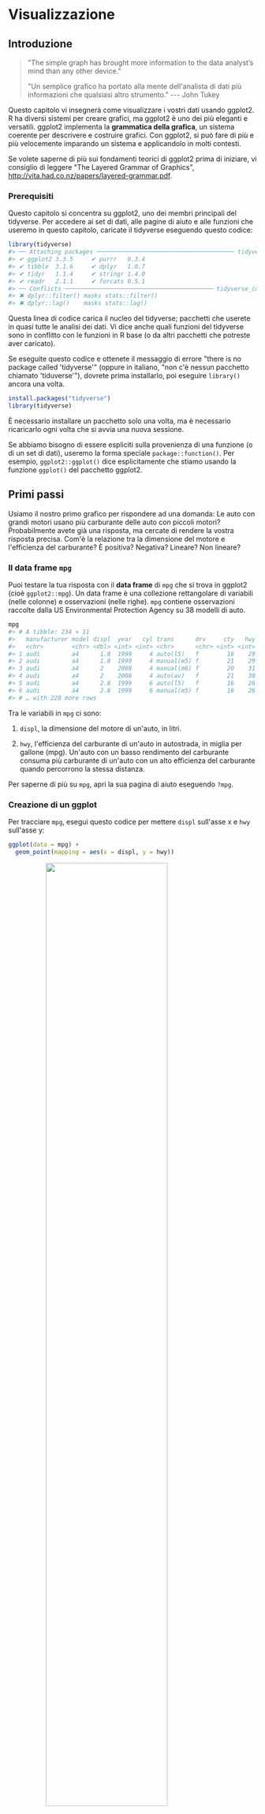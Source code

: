 # Visualizzazione

## Introduzione

> "The simple graph has brought more information to the data analyst’s mind 
> than any other device."
> 
> "Un semplice grafico ha portato alla mente dell'analista di dati più informazioni
> che qualsiasi altro strumento." --- John Tukey

Questo capitolo vi insegnerà come visualizzare i vostri dati usando ggplot2. R ha diversi sistemi per creare grafici, ma ggplot2 è uno dei più eleganti e versatili. ggplot2 implementa la __grammatica della grafica__, un sistema coerente per descrivere e costruire grafici. Con ggplot2, si può fare di più e più velocemente imparando un sistema e applicandolo in molti contesti.

Se volete saperne di più sui fondamenti teorici di ggplot2 prima di iniziare, vi consiglio di leggere "The Layered Grammar of Graphics", <http://vita.had.co.nz/papers/layered-grammar.pdf>.

### Prerequisiti

Questo capitolo si concentra su ggplot2, uno dei membri principali del tidyverse. Per accedere ai set di dati, alle pagine di aiuto e alle funzioni che useremo in questo capitolo, caricate il tidyverse eseguendo questo codice:


```r
library(tidyverse)
#> ── Attaching packages ─────────────────────────────────────── tidyverse 1.3.1 ──
#> ✔ ggplot2 3.3.5     ✔ purrr   0.3.4
#> ✔ tibble  3.1.6     ✔ dplyr   1.0.7
#> ✔ tidyr   1.1.4     ✔ stringr 1.4.0
#> ✔ readr   2.1.1     ✔ forcats 0.5.1
#> ── Conflicts ────────────────────────────────────────── tidyverse_conflicts() ──
#> ✖ dplyr::filter() masks stats::filter()
#> ✖ dplyr::lag()    masks stats::lag()
```

Questa linea di codice carica il nucleo del tidyverse; pacchetti che userete in quasi tutte le analisi dei dati. Vi dice anche quali funzioni del tidyverse sono in conflitto con le funzioni in R base (o da altri pacchetti che potreste aver caricato). 

Se eseguite questo codice e ottenete il messaggio di errore "there is no package called 'tidyverse'" (oppure in italiano, "non c'è nessun pacchetto chiamato 'tiduverse'"), dovrete prima installarlo, poi eseguire `library()` ancora una volta.


```r
install.packages("tidyverse")
library(tidyverse)
```

È necessario installare un pacchetto solo una volta, ma è necessario ricaricarlo ogni volta che si avvia una nuova sessione.

Se abbiamo bisogno di essere espliciti sulla provenienza di una funzione (o di un set di dati), useremo la forma speciale `package::function()`. Per esempio, `ggplot2::ggplot()` dice esplicitamente che stiamo usando la funzione `ggplot()` del pacchetto ggplot2.

## Primi passi

Usiamo il nostro primo grafico per rispondere ad una domanda: Le auto con grandi motori usano più carburante delle auto con piccoli motori? Probabilmente avete già una risposta, ma cercate di rendere la vostra risposta precisa. Com'è la relazione tra la dimensione del motore e l'efficienza del carburante? È positiva? Negativa? Lineare? Non lineare?

### Il data frame `mpg`

Puoi testare la tua risposta con il __data frame__ di `mpg` che si trova in ggplot2 (cioè `ggplot2::mpg`). Un data frame è una collezione rettangolare di variabili (nelle colonne) e osservazioni (nelle righe). `mpg` contiene osservazioni raccolte dalla US Environmental Protection Agency su 38 modelli di auto. 


```r
mpg
#> # A tibble: 234 × 11
#>   manufacturer model displ  year   cyl trans      drv     cty   hwy fl    class 
#>   <chr>        <chr> <dbl> <int> <int> <chr>      <chr> <int> <int> <chr> <chr> 
#> 1 audi         a4      1.8  1999     4 auto(l5)   f        18    29 p     compa…
#> 2 audi         a4      1.8  1999     4 manual(m5) f        21    29 p     compa…
#> 3 audi         a4      2    2008     4 manual(m6) f        20    31 p     compa…
#> 4 audi         a4      2    2008     4 auto(av)   f        21    30 p     compa…
#> 5 audi         a4      2.8  1999     6 auto(l5)   f        16    26 p     compa…
#> 6 audi         a4      2.8  1999     6 manual(m5) f        18    26 p     compa…
#> # … with 228 more rows
```

Tra le variabili in `mpg` ci sono:

1. `displ`, la dimensione del motore di un'auto, in litri.

1. `hwy`, l'efficienza del carburante di un'auto in autostrada, in miglia per gallone (mpg). 
  Un'auto con un basso rendimento del carburante consuma più carburante di un'auto con un alto 
  efficienza del carburante quando percorrono la stessa distanza. 

Per saperne di più su `mpg`, apri la sua pagina di aiuto eseguendo `?mpg`.

### Creazione di un ggplot

Per tracciare `mpg`, esegui questo codice per mettere `displ` sull'asse x e `hwy` sull'asse y:


```r
ggplot(data = mpg) + 
  geom_point(mapping = aes(x = displ, y = hwy))
```

<img src="visualize_files/figure-html/unnamed-chunk-3-1.png" width="70%" style="display: block; margin: auto;" />


Il grafico mostra una associazione negativa tra la dimensione del motore (`displ`) e l'efficienza del carburante (`hwy`). In altre parole, le auto con grandi motori usano più carburante. Questo conferma o confuta la tua ipotesi sull'efficienza del carburante e la dimensione del motore?

Con ggplot2, si inizia un grafico con la funzione `ggplot()`. La funzione `ggplot()` crea un sistema di coordinate a cui è possibile aggiungere dei livelli. Il primo argomento di `ggplot()` è il set di dati da usare nel grafico. Quindi `ggplot(data = mpg)` crea un grafico vuoto, ma non è molto interessante quindi non lo mostrerò qui.

Completate il vostro grafico aggiungendo uno o più livelli a `ggplot()`. La funzione `geom_point()` aggiunge un livello di punti al vostro grafico, che crea uno scatterplot. ggplot2 è dotato di molte funzioni geom che aggiungono ciascuna un diverso tipo di livello ad un grafico. Ne impareremo un bel po' in questo capitolo.

Ogni funzione `geom` in ggplot2 prende un argomento `mapping`. Questo definisce come le variabili del tuo set di dati sono mappate alle proprietà visive. L'argomento `mapping` è sempre abbinato a `aes()`, e gli argomenti `x` e `y` di `aes()` specificano quali variabili mappare sugli assi x e y. ggplot2 cerca le variabili mappate nell'argomento `data`, in questo caso, `mpg`.

### Un modello di grafico

Trasformiamo questo codice in un template riutilizzabile per fare grafici con ggplot2. Per fare un grafico, sostituire le sezioni tra parentesi nel codice qui sotto con un set di dati, una funzione `geom`, o un insieme di mappature.


```r
ggplot(data = <DATA>) + 
  <GEOM_FUNCTION>(mapping = aes(<MAPPINGS>))
```

Il resto di questo capitolo vi mostrerà come completare ed estendere questo modello per fare diversi tipi di grafici. Inizieremo con il componente `<MAPPINGS>`.

### Esercizi

1.  Esegui `ggplot(data = mpg)`. Cosa vedi?

1.  Quante righe ci sono in `mpg`? Quante colonne?

1.  Cosa descrive la variabile `drv`?  Leggete l'aiuto per `?mpg` per scoprirlo
    scoprire.
     
1.  Fai un grafico di dispersione di `hwy` rispetto a `cyl`.

1.  Cosa succede se fai un grafico di dispersione di `class` vs `drv`? Perché è
    il grafico non è utile?

## Mappature estetiche

> "The greatest value of a picture is when it forces us to notice what we
> never expected to see." --- John Tukey
>
> "Il più grande valore di un'immagine è che ci forza a notare quello che non
> ci aspettavamo di vedere." --- John Tukey


Nel grafico qui sotto, un gruppo di punti (evidenziato in rosso) sembra cadere al di fuori della tendenza lineare. Queste auto hanno un chilometraggio superiore a quello che ci si potrebbe aspettare. Come puoi spiegare queste auto? 

<img src="visualize_files/figure-html/unnamed-chunk-5-1.png" width="70%" style="display: block; margin: auto;" />

Ipotizziamo che le auto siano ibride. Un modo per verificare questa ipotesi è guardare il valore di "classe" per ogni auto. La variabile `class` del dataset `mpg` classifica le auto in gruppi come compatte, medie e SUV. Se i punti in eccesso sono auto ibride, dovrebbero essere classificati come auto compatte o, forse, auto subcompatte (tieni presente che questi dati sono stati raccolti prima che i camion e i SUV ibridi diventassero popolari).

Si può aggiungere una terza variabile, come "classe", ad uno scatterplot bidimensionale mappandola ad una __estetica__ ('aestetics', come in `aes`, NdT). Un'estetica è una proprietà visiva degli oggetti nel vostro grafico. Le estetiche includono cose come la dimensione, la forma o il colore dei tuoi punti. Puoi visualizzare un punto (come quello sotto) in modi diversi cambiando i valori delle sue proprietà estetiche. Dato che abbiamo già usato la parola "valore" per descrivere i dati, usiamo la parola "livello" per descrivere le proprietà estetiche. Qui cambiamo i livelli di dimensione, forma e colore di un punto per renderlo piccolo, triangolare o blu:

<img src="visualize_files/figure-html/unnamed-chunk-6-1.png" width="70%" style="display: block; margin: auto;" />

Puoi trasmettere informazioni sui tuoi dati mappando l'estetica del tuo grafico alle variabili del tuo set di dati. Per esempio, puoi mappare i colori dei tuoi punti sulla variabile `class` per rivelare la classe di ogni auto.


```r
ggplot(data = mpg) + 
  geom_point(mapping = aes(x = displ, y = hwy, color = class))
```

<img src="visualize_files/figure-html/unnamed-chunk-7-1.png" width="70%" style="display: block; margin: auto;" />

(Se preferite l'inglese britannico, come Hadley, potete usare `colour` invece di `color`).

Per mappare un'estetica ad una variabile, bisogna associare il nome dell'estetica al nome della variabile all'interno di `aes()`. ggplot2 assegnerà automaticamente un livello unico dell'estetica (qui un colore unico) ad ogni valore unico della variabile, un processo noto come __scaling__. ggplot2 aggiungerà anche una legenda che spiega quali livelli corrispondono a quali valori.

I colori rivelano che molti dei punti insoliti sono auto a due posti. Queste auto non sembrano ibride, e sono, infatti, auto sportive! Le auto sportive hanno grandi motori come i SUV e i pick-up, ma corpi piccoli come le auto medie e compatte, il che migliora il loro consumo di carburante. Con il senno di poi, è improbabile che queste auto siano ibride, dato che hanno grandi motori.

Nell'esempio precedente, abbiamo mappato la "classe" all'estetica del colore, ma avremmo potuto mappare la "classe" all'estetica delle dimensioni allo stesso modo. In questo caso, la dimensione esatta di ogni punto rivelerebbe la sua appartenenza di classe. Abbiamo un _warning_ ('avviso') qui, perché mappare una variabile non ordinata (`class`) ad un'estetica ordinata (`size`) non è una buona idea.


```r
ggplot(data = mpg) + 
  geom_point(mapping = aes(x = displ, y = hwy, size = class))
#> Warning: Using size for a discrete variable is not advised.
```

<img src="visualize_files/figure-html/unnamed-chunk-8-1.png" width="70%" style="display: block; margin: auto;" />

Oppure avremmo potuto mappare `class` all'estetica _alpha_, che controlla la trasparenza dei punti, o all'estetica shape, che controlla la forma dei punti.


```r
# Sinistra
ggplot(data = mpg) + 
  geom_point(mapping = aes(x = displ, y = hwy, alpha = class))

# Destra
ggplot(data = mpg) + 
  geom_point(mapping = aes(x = displ, y = hwy, shape = class))
```

<img src="visualize_files/figure-html/unnamed-chunk-9-1.png" width="50%" /><img src="visualize_files/figure-html/unnamed-chunk-9-2.png" width="50%" />

Cosa è successo ai SUV? ggplot2 userà solo sei forme alla volta. Per impostazione predefinita, i gruppi aggiuntivi non saranno tracciati quando si usa l'estetica delle forme.

Per ogni estetica, si usa `aes()` per associare il nome dell'estetica ad una variabile da visualizzare. La funzione `aes()` raccoglie tutte le mappature estetiche utilizzate da un livello e le passa all'argomento di mappatura del livello. La sintassi evidenzia un'utile intuizione su `x` e `y`: le posizioni x e y di un punto sono esse stesse estetiche, proprietà visive che si possono mappare su variabili per visualizzare informazioni sui dati. 

Una volta mappata un'estetica, ggplot2 si occupa del resto. Seleziona una scala ragionevole da usare con l'estetica, e costruisce una legenda che spiega la mappatura tra livelli e valori. Per le estetiche x e y, ggplot2 non crea una legenda, ma crea una linea d'asse con segni di spunta e un'etichetta. La linea dell'asse funge da legenda; spiega la mappatura tra livelli e valori.

Potete anche _impostare_ manualmente le proprietà estetiche del vostro geom. Per esempio, possiamo rendere blu tutti i punti del nostro grafico:


```r
ggplot(data = mpg) + 
  geom_point(mapping = aes(x = displ, y = hwy), color = "blue")
```

<img src="visualize_files/figure-html/unnamed-chunk-10-1.png" width="70%" style="display: block; margin: auto;" />

Qui, il colore non trasmette informazioni su una variabile, ma cambia solo l'aspetto del grafico. Per impostare un'estetica manualmente, impostate l'estetica per nome come argomento della vostra funzione geom; cioè va _fuori_ da `aes()`. Dovrete scegliere un livello che abbia senso per quell'estetica:

* Il nome di un colore come stringa di caratteri.

* La dimensione di un punto in mm.

* La forma di un punto come numero, come mostrato nella figura \@ref(fig:shapes).

<div class="figure" style="text-align: center">
<img src="visualize_files/figure-html/shapes-1.png" alt="R ha 25 forme costruite che sono identificate da numeri. Ci sono alcuni apparentemente duplicati: per esempio, 0, 15 e 22 sono tutti quadrati. La differenza deriva dall'interazione dell'estetica del `colore` e del `riempimento`. Le forme vuote (0--14) hanno un bordo determinato dal `colore`; le forme piene (15--20) sono riempite di `colore`; le forme piene (21--24) hanno un bordo di `colore` e sono riempite di `fill`." width="75%" />
<p class="caption">(\#fig:shapes)R ha 25 forme costruite che sono identificate da numeri. Ci sono alcuni apparentemente duplicati: per esempio, 0, 15 e 22 sono tutti quadrati. La differenza deriva dall'interazione dell'estetica del `colore` e del `riempimento`. Le forme vuote (0--14) hanno un bordo determinato dal `colore`; le forme piene (15--20) sono riempite di `colore`; le forme piene (21--24) hanno un bordo di `colore` e sono riempite di `fill`.</p>
</div>

### Esercizi

1.  Cosa è andato storto in questo codice? Perché i punti non sono blu?

    
    ```r
    ggplot(data = mpg) + 
      geom_point(mapping = aes(x = displ, y = hwy, color = "blue"))
    ```
    
    <img src="visualize_files/figure-html/unnamed-chunk-11-1.png" width="70%" style="display: block; margin: auto;" />
    
1.  Quali variabili in `mpg` sono categoriche? Quali variabili sono continue? 
    (Suggerimento: digita `?mpg` per leggere la documentazione del dataset). Come
    puoi vedere queste informazioni quando esegui `mpg`?

1.  Mappate una variabile continua a `color`, `size` e `shape`. Come si comportano
    queste estetiche si comportano diversamente per le variabili categoriche rispetto a quelle continue?
    continue? 
    
1.  Cosa succede se si mappa la stessa variabile a più estetiche? 

1.  Cosa fa l'estetica `stroke`? Con quali forme funziona?
    (Suggerimento: usa `?geom_point`)
    
1.  Cosa succede se si mappa un'estetica a qualcosa di diverso da un 
    variabile, come `aes(colour = displ < 5)`?  Nota, dovrai anche specificare x e y.

## Problemi comuni

Man mano che iniziate ad eseguire il codice R, è probabile che vi imbattiate in problemi. Non preoccupatevi, succede a tutti. Ho scritto codice R per anni, e ogni giorno scrivo ancora codice che non funziona! 

Inizia confrontando attentamente il codice che stai eseguendo con quello del libro. R è estremamente esigente, e un carattere fuori posto può fare la differenza. Assicuratevi che ogni `(` è abbinato ad un `)` e ogni `"` è abbinato ad un altro `"`. A volte eseguirai il codice e non succede nulla. Controllate la parte sinistra della vostra console: se è un `+`, significa che R non pensa che abbiate digitato un'espressione completa e sta aspettando che la finiate. In questo caso, di solito è facile ricominciare da zero premendo ESCAPE per interrompere l'elaborazione del comando corrente.

Un problema comune quando si creano i grafici di ggplot2 è quello di mettere il `+` nel posto sbagliato: deve arrivare alla fine della linea, non all'inizio. In altre parole, assicuratevi di non aver accidentalmente scritto codice come questo:

```R
ggplot(data = mpg) 
+ geom_point(mapping = aes(x = displ, y = hwy))
```

Se sei ancora bloccato, prova l'aiuto. Puoi ottenere aiuto su qualsiasi funzione di R eseguendo `?function_name` nella console, o selezionando il nome della funzione e premendo F1 in RStudio. Non preoccupatevi se l'aiuto non sembra molto utile - invece saltate giù agli esempi e cercate il codice che corrisponde a quello che state cercando di fare.

Se questo non aiuta, leggete attentamente il messaggio di errore. A volte la risposta sarà sepolta lì! Ma quando si è nuovi di R, la risposta potrebbe essere nel messaggio di errore ma non si sa ancora come capirlo. Un altro ottimo strumento è Google: provate a cercare su Google il messaggio di errore, perché è probabile che qualcun altro abbia avuto lo stesso problema e abbia trovato aiuto online.

## Sfaccettature ('facet')

Un modo per aggiungere variabili aggiuntive è l'estetica. Un altro modo, particolarmente utile per le variabili categoriche, è quello di dividere il vostro grafico in __facet__, sotto-grafici che mostrano ciascuna un sottoinsieme dei dati. 

Per sfaccettare il vostro grafico in base a una singola variabile, usate `facet_wrap()`. Il primo argomento di `facet_wrap()` dovrebbe essere una formula, creata con `~` seguita da un nome di variabile (qui "formula" è il nome di una struttura dati in R, non un sinonimo di "equazione"). La variabile che passate a `facet_wrap()` dovrebbe essere discreta. 


```r
ggplot(data = mpg) + 
  geom_point(mapping = aes(x = displ, y = hwy)) + 
  facet_wrap(~ class, nrow = 2)
```

<img src="visualize_files/figure-html/unnamed-chunk-12-1.png" width="70%" style="display: block; margin: auto;" />

Per sfaccettare il tuo grafico sulla combinazione di due variabili, aggiungi `facet_grid()` alla tua chiamata plot. Il primo argomento di `facet_grid()` è anch'esso una formula. Questa volta la formula dovrebbe contenere due nomi di variabili separati da una `~`. 


```r
ggplot(data = mpg) + 
  geom_point(mapping = aes(x = displ, y = hwy)) + 
  facet_grid(drv ~ cyl)
```

<img src="visualize_files/figure-html/unnamed-chunk-13-1.png" width="70%" style="display: block; margin: auto;" />

Se preferite non fare la sfaccettatura nella dimensione delle righe o delle colonne, usate un `.` al posto del nome della variabile, per esempio `+ facet_grid(. ~ cyl)`.

### Esercizi

1.  Cosa succede se si effettua la sfaccettatura su una variabile continua?

1.  Cosa significano le celle vuote nel grafico con `facet_grid(drv ~ cyl)`?
    Come si riferiscono a questo grafico?
    
    
    ```r
    ggplot(data = mpg) + 
      geom_point(mapping = aes(x = drv, y = cyl))
    ```

1.  Che grafici produce il seguente codice? Cosa fa `.`?

    
    ```r
    ggplot(data = mpg) + 
      geom_point(mapping = aes(x = displ, y = hwy)) +
      facet_grid(drv ~ .)
    
    ggplot(data = mpg) + 
      geom_point(mapping = aes(x = displ, y = hwy)) +
      facet_grid(. ~ cyl)
    ```

1.  Prendiamo il primo grafico sfaccettato di questa sezione:

    
    ```r
    ggplot(data = mpg) + 
      geom_point(mapping = aes(x = displ, y = hwy)) + 
      facet_wrap(~ class, nrow = 2)
    ```
    
    Quali sono i vantaggi di usare la sfaccettatura invece dell'estetica del colore?
    Quali sono gli svantaggi? Come potrebbe cambiare l'equilibrio se aveste un 
    set di dati più grande?
    
1.  Leggi `?facet_wrap`. Cosa fa `nrow`? Cosa fa `ncol`? Quali altre opzioni
    opzioni controllano la disposizione dei singoli pannelli? Perché non
    `facet_grid()`ha argomenti `nrow` e `ncol`?

1.  Quando si usa `facet_grid()` di solito si dovrebbe mettere la variabile con più
    livelli unici nelle colonne. Perché?

## Oggetti geometrici

In che modo sono simili questi due grafici? 

<img src="visualize_files/figure-html/unnamed-chunk-17-1.png" width="50%" /><img src="visualize_files/figure-html/unnamed-chunk-17-2.png" width="50%" />

Entrambi i grafici contengono la stessa variabile x, la stessa variabile y, ed entrambi descrivono gli stessi dati. Ma i grafici non sono identici. Ogni grafico usa un oggetto visivo diverso per rappresentare i dati. Nella sintassi di ggplot2, diciamo che usano diversi __geom__.

Un __geom__ è l'oggetto geometrico che un grafico usa per rappresentare i dati. Le persone spesso descrivono i grafici in base al tipo di geom che il grafico usa. Per esempio, i grafici a barre usano geometrie a barre, i grafici a linee usano geometrie a linee, i boxplot usano geometrie boxplot, e così via. Gli scatterplot rompono la tendenza; usano la geometria a punti. Come si vede sopra, si possono usare diverse geometrie per tracciare gli stessi dati. Il grafico a sinistra usa la geometria a punti, mentre il grafico a destra usa la geometria 'smooth', una linea continua adattata ai dati. 

Per cambiare la geometria nel vostro grafico, cambiate la funzione `geom_` che aggiungete a `ggplot()`. Per esempio, per fare i grafici di cui sopra, potete usare questo codice:


```r
# left
ggplot(data = mpg) + 
  geom_point(mapping = aes(x = displ, y = hwy))

# right
ggplot(data = mpg) + 
  geom_smooth(mapping = aes(x = displ, y = hwy))
```

Ogni funzione geom in ggplot2 prende un argomento `mapping`. Tuttavia, non ogni estetica funziona con ogni geom. Potresti impostare la forma di un punto, ma non potresti impostare la "forma" di una linea. D'altra parte, si _potrebbe_ impostare il tipo di linea ad una linea. `geom_smooth()` disegnerà una linea diversa, con un diverso tipo di linea, per ogni valore unico della variabile che mappate a 'linetype'.


```r
ggplot(data = mpg) + 
  geom_smooth(mapping = aes(x = displ, y = hwy, linetype = drv))
```

<img src="visualize_files/figure-html/unnamed-chunk-19-1.png" width="70%" style="display: block; margin: auto;" />

Qui `geom_smooth()` separa le auto in tre linee basate sul loro valore `drv`, che descrive la trasmissione dell'auto. Una linea descrive tutti i punti con un valore `4`, una linea descrive tutti i punti con un valore `f` e una linea descrive tutti i punti con un valore `r`. Qui, `4` sta per quattro ruote motrici, `f` per la trazione anteriore e `r` per la trazione posteriore.

Se questo sembra strano, possiamo renderlo più chiaro sovrapponendo le linee ai dati grezzi e colorando il tutto secondo il `drv`. 

<img src="visualize_files/figure-html/unnamed-chunk-20-1.png" width="70%" style="display: block; margin: auto;" />

Notate che questo grafico contiene due geometrie nello stesso grafico! Se questo vi fa entusiasmare, allacciate le cinture. Impareremo molto presto come mettere più geom nello stesso grafico.

ggplot2 fornisce oltre 40 geom, e i pacchetti di estensione ne forniscono ancora di più (vedi <https://exts.ggplot2.tidyverse.org/gallery/> per qualche esempio). Il modo migliore per avere una panoramica completa è il cheatsheet di ggplot2, che potete trovare a <http://rstudio.com/resources/cheatsheets>. Per saperne di più su ogni singolo geom, usa lo strumento help: `?geom_smooth`.

Molti geom, come `geom_smooth()`, usano un singolo oggetto geometrico per visualizzare più righe di dati. Per questi geom, si può impostare l'estetica `group` su una variabile categorica per disegnare oggetti multipli. ggplot2 disegnerà un oggetto separato per ogni valore unico della variabile di raggruppamento. In pratica, ggplot2 raggrupperà automaticamente i dati per questi geom ogni volta che si mappa un'estetica ad una variabile discreta (come nell'esempio `linetype`). È conveniente fare affidamento su questa caratteristica perché l'estetica del gruppo da sola non aggiunge una legenda o caratteristiche distintive ai geom.


```r
ggplot(data = mpg) +
  geom_smooth(mapping = aes(x = displ, y = hwy))
              
ggplot(data = mpg) +
  geom_smooth(mapping = aes(x = displ, y = hwy, group = drv))
    
ggplot(data = mpg) +
  geom_smooth(
    mapping = aes(x = displ, y = hwy, color = drv),
    show.legend = FALSE
  )
```

<img src="visualize_files/figure-html/unnamed-chunk-21-1.png" width="33%" /><img src="visualize_files/figure-html/unnamed-chunk-21-2.png" width="33%" /><img src="visualize_files/figure-html/unnamed-chunk-21-3.png" width="33%" />

Per visualizzare più geom in uno stesso grafico, aggiungete più funzioni geom a `ggplot()`:


```r
ggplot(data = mpg) + 
  geom_point(mapping = aes(x = displ, y = hwy)) +
  geom_smooth(mapping = aes(x = displ, y = hwy))
```

<img src="visualize_files/figure-html/unnamed-chunk-22-1.png" width="70%" style="display: block; margin: auto;" />

Questo, tuttavia, introduce qualche duplicazione nel nostro codice. Immaginate di voler cambiare l'asse y per visualizzare `cty` invece di `hwy`. Avreste bisogno di cambiare la variabile in due posti, e potreste dimenticare di aggiornarne uno. Potete evitare questo tipo di ripetizioni passando un insieme di mappature a `ggplot()`. ggplot2 tratterà queste mappature come mappature globali che si applicano ad ogni geom nel grafico.  In altre parole, questo codice produrrà lo stesso grafico del codice precedente:


```r
ggplot(data = mpg, mapping = aes(x = displ, y = hwy)) + 
  geom_point() + 
  geom_smooth()
```

Se si inseriscono mappature in una funzione geom, ggplot2 le tratterà come mappature locali per il livello. Userà queste mappature per estendere o sovrascrivere le mappature globali _per quel solo livello_. Questo rende possibile la visualizzazione di diverse estetiche in diversi livelli.


```r
ggplot(data = mpg, mapping = aes(x = displ, y = hwy)) + 
  geom_point(mapping = aes(color = class)) + 
  geom_smooth()
```

<img src="visualize_files/figure-html/unnamed-chunk-24-1.png" width="70%" style="display: block; margin: auto;" />

Puoi usare la stessa idea per specificare diversi `dati` per ogni livello. Qui, la nostra linea continua mostra solo un sottoinsieme del dataset `mpg`, le auto subcompatte. L'argomento dei dati locali in `geom_smooth()` sovrascrive l'argomento dei dati globali in `ggplot()` solo per quel livello.


```r
ggplot(data = mpg, mapping = aes(x = displ, y = hwy)) + 
  geom_point(mapping = aes(color = class)) + 
  geom_smooth(data = filter(mpg, class == "subcompact"), se = FALSE)
```

<img src="visualize_files/figure-html/unnamed-chunk-25-1.png" width="70%" style="display: block; margin: auto;" />

(Imparerai come funziona il `filter()` nel capitolo sulle trasformazioni dei dati: per ora, sappi che questo comando seleziona solo le auto subcompatte).

### Esercizi

1.  Quale geom. useresti per disegnare un grafico a linee? Un boxplot? 
    Un istogramma? Un grafico ad area?

1.  Eseguite questo codice nella vostra testa e prevedete come sarà l'output.
    Poi, esegui il codice in R e controlla le tue previsioni.
    
    
    ```r
    ggplot(data = mpg, mapping = aes(x = displ, y = hwy, color = drv)) + 
      geom_point() + 
      geom_smooth(se = FALSE)
    ```

1.  Cosa fa `show.legend = FALSE`?  Cosa succede se lo rimuovi?  
    Perché pensate che l'abbia usato all'inizio del capitolo?

1.  Cosa fa l'argomento `se` di `geom_smooth()`?


1.  Questi due grafici avranno un aspetto diverso? Perché/perché no?

    
    ```r
    ggplot(data = mpg, mapping = aes(x = displ, y = hwy)) + 
      geom_point() + 
      geom_smooth()
    
    ggplot() + 
      geom_point(data = mpg, mapping = aes(x = displ, y = hwy)) + 
      geom_smooth(data = mpg, mapping = aes(x = displ, y = hwy))
    ```

1.  Ricrea il codice R necessario per generare i seguenti grafici.
    
    <img src="visualize_files/figure-html/unnamed-chunk-28-1.png" width="50%" /><img src="visualize_files/figure-html/unnamed-chunk-28-2.png" width="50%" /><img src="visualize_files/figure-html/unnamed-chunk-28-3.png" width="50%" /><img src="visualize_files/figure-html/unnamed-chunk-28-4.png" width="50%" /><img src="visualize_files/figure-html/unnamed-chunk-28-5.png" width="50%" /><img src="visualize_files/figure-html/unnamed-chunk-28-6.png" width="50%" />

## Trasformazioni statistiche

Diamo un'occhiata a un grafico a barre. I grafici a barre sembrano semplici, ma sono interessanti perché rivelano qualcosa di sottile sui grafici. Considerate un grafico a barre di base, disegnato con `geom_bar()`. Il seguente grafico mostra il numero totale di diamanti nel dataset `diamonds`, raggruppati per `cut`. Il dataset `diamonds` viene fornito in ggplot2 e contiene informazioni su ~54.000 diamanti, inclusi il `prezzo` ('price'), la `caratura` ('carat'), il `colore` ('color'), la `chiarezza` ('clarity') e il `taglio` ('cut') di ogni diamante. Il grafico mostra che sono disponibili più diamanti con tagli di alta qualità che con tagli di bassa qualità. 


```r
ggplot(data = diamonds) + 
  geom_bar(mapping = aes(x = cut))
```

<img src="visualize_files/figure-html/unnamed-chunk-29-1.png" width="70%" style="display: block; margin: auto;" />

Sull'asse x, il grafico mostra `cut`, una variabile di `diamonds`. Sull'asse y, mostra il conteggio, ma il conteggio non è una variabile in `diamonds`! Da dove viene il conteggio? Molti grafici, come gli scatterplot, tracciano i valori grezzi del tuo set di dati. Altri grafici, come i grafici a barre, calcolano nuovi valori da tracciare:

* I grafici a barre, gli istogrammi e i poligoni di frequenza classificano i tuoi dati 
  e poi tracciano i conteggi dei bin ('contenitore'), il numero di punti che rientrano in ogni bin.

* Gli smoothers adattano un modello ai tuoi dati e poi tracciano le previsioni del
  modello.

* I boxplot calcolano un robusto riassunto della distribuzione e poi mostrano un 
  riquadro appositamente formattato.

L'algoritmo usato per calcolare nuovi valori per un grafico è chiamato __stat__, abbreviazione di trasformazione statistica. La figura sottostante descrive come funziona questo processo con `geom_bar()`.

<img src="images/visualization-stat-bar.png" width="100%" style="display: block; margin: auto;" />

Puoi sapere quale stat usa un geom ispezionando il valore di default per l'argomento `stat`. Per esempio, `?geom_bar` mostra che il valore di default per `stat` è "count", il che significa che `geom_bar()` usa `stat_count()`. `stat_count()` è documentato nella stessa pagina di `geom_bar()`, e se scorri in basso puoi trovare una sezione chiamata "Computed variables". Questa descrive come calcola due nuove variabili: `count` e `prop`.

Generalmente puoi usare geom e stats in modo intercambiabile. Per esempio, puoi ricreare il grafico precedente usando `stat_count()` invece di `geom_bar()`:


```r
ggplot(data = diamonds) + 
  stat_count(mapping = aes(x = cut))
```

<img src="visualize_files/figure-html/unnamed-chunk-31-1.png" width="70%" style="display: block; margin: auto;" />

Questo funziona perché ogni geom ha una stat predefinita; e ogni stat ha una geom predefinita. Questo significa che in genere si possono usare i geom senza preoccuparsi della trasformazione statistica sottostante. Ci sono tre ragioni per cui potreste aver bisogno di usare una stat esplicitamente:

1.  Si potrebbe voler sovrascrivere la stat di default. Nel codice qui sotto, cambio 
    la stat di `geom_bar()` da count (il default) a identity. Questo mi permette di 
    Questo mi permette di mappare l'altezza delle barre ai valori grezzi di una variabile $y$. 
    Sfortunatamente quando la gente parla di grafici a barre, potrebbe
    riferirsi a questo tipo di grafico a barre, dove l'altezza della barra è già
    presente nei dati, o al precedente grafico a barre dove l'altezza della barra
    è generata dal conteggio delle righe.
    
    
    ```r
    demo <- tribble(
      ~cut,         ~freq,
      "Fair",       1610,
      "Good",       4906,
      "Very Good",  12082,
      "Premium",    13791,
      "Ideal",      21551
    )
    
    ggplot(data = demo) +
      geom_bar(mapping = aes(x = cut, y = freq), stat = "identity")
    ```
    
    <img src="visualize_files/figure-html/unnamed-chunk-32-1.png" width="70%" style="display: block; margin: auto;" />
    
    (Non preoccupatevi di non aver visto `<-` o `tribble()` prima. Potresti
    indovinare il loro significato dal contesto, e presto imparerai esattamente
    cosa fanno!)

1.  Potreste voler sovrascrivere la mappatura predefinita dalle variabili trasformate
    all'estetica. Per esempio, potreste voler visualizzare un grafico a barre di
    proporzioni, piuttosto che il conteggio:
    
    
    ```r
    ggplot(data = diamonds) + 
      geom_bar(mapping = aes(x = cut, y = stat(prop), group = 1))
    ```
    
    <img src="visualize_files/figure-html/unnamed-chunk-33-1.png" width="70%" style="display: block; margin: auto;" />

    Per trovare le variabili calcolate dalla stat, cercate la sezione di aiuto
    intitolata "computed variables".
    
1.  Potreste voler prestare maggiore attenzione alla trasformazione statistica
    nel vostro codice. Per esempio, potreste usare `stat_summary()`, che
    riassume i valori y per ogni unico valore x, per attirare 
    l'attenzione sul sommario che state calcolando:
    
    
    ```r
    ggplot(data = diamonds) + 
      stat_summary(
        mapping = aes(x = cut, y = depth),
        fun.min = min,
        fun.max = max,
        fun = median
      )
    ```
    
    <img src="visualize_files/figure-html/unnamed-chunk-34-1.png" width="70%" style="display: block; margin: auto;" />
    
ggplot2 fornisce oltre 20 statistiche da usare. Ogni stat è una funzione, quindi si può ottenere aiuto nel solito modo, ad esempio `?stat_bin`. Per vedere l'elenco completo delle statistiche, provate il cheatsheet di ggplot2.

### Esercizi

1.  Qual è il geom di default associato a `stat_summary()`? Come potreste
    riscrivere il grafico precedente per usare quella funzione geom al posto della funzione 
    funzione stat?

1.  Cosa fa `geom_col()`? In che modo è diverso da `geom_bar()`?

1.  La maggior parte dei geom e delle statistiche sono in coppia e vengono quasi sempre usati in 
    concerto. Leggete la documentazione e fate una lista di tutte le 
    coppie. Cosa hanno in comune?

1.  Quali variabili calcola `stat_smooth()`? Quali parametri controllano
    il suo comportamento?

1.  Nel nostro grafico a barre proporzionali, dobbiamo impostare `group = 1`. Perché? In altre
    in altre parole, qual è il problema di questi due grafici?
    
    
    ```r
    ggplot(data = diamonds) + 
      geom_bar(mapping = aes(x = cut, y = after_stat(prop)))
    ggplot(data = diamonds) + 
      geom_bar(mapping = aes(x = cut, fill = color, y = after_stat(prop)))
    ```
  

## Regolazioni di posizione

C'è un altro pezzo di magia associato ai grafici a barre. Puoi colorare un grafico a barre usando l'estetica `colour` o, più utilmente, `fill`:


```r
ggplot(data = diamonds) + 
  geom_bar(mapping = aes(x = cut, colour = cut))
ggplot(data = diamonds) + 
  geom_bar(mapping = aes(x = cut, fill = cut))
```

<img src="visualize_files/figure-html/unnamed-chunk-36-1.png" width="50%" /><img src="visualize_files/figure-html/unnamed-chunk-36-2.png" width="50%" />

Notate cosa succede se si mappa l'estetica di riempimento ad un'altra variabile, come `clarity`: le barre sono automaticamente impilate. Ogni rettangolo colorato rappresenta una combinazione di `cut` e `clarity`.


```r
ggplot(data = diamonds) + 
  geom_bar(mapping = aes(x = cut, fill = clarity))
```

<img src="visualize_files/figure-html/unnamed-chunk-37-1.png" width="70%" style="display: block; margin: auto;" />

L'impilamento viene eseguito automaticamente dalla __regolazione della posizione__ specificata dall'argomento `position`. Se non vuoi un grafico a barre impilate, puoi usare una delle altre tre opzioni: `"identity"`, `"dodge"` o `"fill"`.

* `position = "identity"` posizionerà ogni oggetto esattamente dove cade nel 
    contesto del grafico. Questo non è molto utile per le barre, perché
    le sovrappone. Per vedere la sovrapposizione dobbiamo rendere le barre
    leggermente trasparenti impostando `alpha` ad un piccolo valore, o completamente
    trasparente impostando `fill = NA`.
    
    
    ```r
    ggplot(data = diamonds, mapping = aes(x = cut, fill = clarity)) + 
      geom_bar(alpha = 1/5, position = "identity")
    ggplot(data = diamonds, mapping = aes(x = cut, colour = clarity)) + 
      geom_bar(fill = NA, position = "identity")
    ```
    
    <img src="visualize_files/figure-html/unnamed-chunk-38-1.png" width="50%" /><img src="visualize_files/figure-html/unnamed-chunk-38-2.png" width="50%" />
    
    La regolazione della posizione dell'identità è più utile per i geom 2d, come i punti,
    dove è il default.
    
* `position = "fill"` funziona come l'impilamento, ma rende ogni serie di barre impilate
    della stessa altezza. Questo rende più facile confrontare le proporzioni tra 
    gruppi.

    
    ```r
    ggplot(data = diamonds) + 
      geom_bar(mapping = aes(x = cut, fill = clarity), position = "fill")
    ```
    
    <img src="visualize_files/figure-html/unnamed-chunk-39-1.png" width="70%" style="display: block; margin: auto;" />

* `position = "dodge"` posiziona gli oggetti sovrapposti direttamente _a fianco_, uno accanto all'altro. Questo rende più facile confrontare i valori individuali.

    
    ```r
    ggplot(data = diamonds) + 
      geom_bar(mapping = aes(x = cut, fill = clarity), position = "dodge")
    ```
    
    <img src="visualize_files/figure-html/unnamed-chunk-40-1.png" width="70%" style="display: block; margin: auto;" />

C'è un altro tipo di regolazione che non è utile per i grafici a barre, ma può essere molto utile per gli scatterplot. Ricordate il nostro primo grafico di dispersione. Avete notato che il grafico mostra solo 126 punti, anche se ci sono 234 osservazioni nel set di dati?

<img src="visualize_files/figure-html/unnamed-chunk-41-1.png" width="70%" style="display: block; margin: auto;" />

I valori di `hwy` e `displ` sono arrotondati così i punti appaiono su una griglia e molti punti si sovrappongono l'un l'altro. Questo problema è noto come __overplotting__. Questa disposizione rende difficile vedere dove si trova la massa dei dati. I punti dei dati sono distribuiti equamente in tutto il grafico, o c'è una combinazione speciale di `hwy` e `displ` che contiene 109 valori? 

Puoi evitare questa sovrapposizione impostando la regolazione della posizione su "jitter".  `position = "jitter"` aggiunge una piccola quantità di rumore casuale ad ogni punto. Questo disperde i punti perché non è probabile che due punti ricevano la stessa quantità di rumore casuale.


```r
ggplot(data = mpg) + 
  geom_point(mapping = aes(x = displ, y = hwy), position = "jitter")
```

<img src="visualize_files/figure-html/unnamed-chunk-42-1.png" width="70%" style="display: block; margin: auto;" />

L'aggiunta di casualità sembra uno strano modo per migliorare il vostro grafico, ma mentre rende il vostro grafico meno accurato a piccole scale, lo rende _più_ rivelatore a grandi scale. Poiché questa è un'operazione così utile, ggplot2 ha un'abbreviazione per `geom_point(position = "jitter")`: `geom_jitter()`.

Per saperne di più su una regolazione di posizione, guarda la pagina di aiuto associata ad ogni regolazione: `?position_dodge`, `?position_fill`, `?position_identity`, `?position_jitter`, e `?position_stack`.

### Esercizi

1.  Qual è il problema di questo grafico? Come potresti migliorarlo?

    
    ```r
    ggplot(data = mpg, mapping = aes(x = cty, y = hwy)) + 
      geom_point()
    ```
    
    <img src="visualize_files/figure-html/unnamed-chunk-43-1.png" width="70%" style="display: block; margin: auto;" />

1.  Quali parametri di `geom_jitter()` controllano la quantità di jittering?

1.  Confrontate e contrastate `geom_jitter()` con `geom_count()`.

1.  2. Qual è la regolazione predefinita della posizione per `geom_boxplot()`? Create
    una visualizzazione del dataset `mpg` che lo dimostri.

## Sistemi di coordinate

I sistemi di coordinate sono probabilmente la parte più complicata di ggplot2. Il sistema di coordinate predefinito è il sistema di coordinate cartesiane dove le posizioni x e y agiscono indipendentemente per determinare la posizione di ogni punto. Ci sono un certo numero di altri sistemi di coordinate che sono occasionalmente utili.

* `coord_flip()` commuta gli assi x e y. Questo è utile (per esempio),
    se volete dei boxplot orizzontali. È anche utile per le etichette lunghe: è
    difficile farle entrare senza sovrapporle sull'asse x.
    
    
    ```r
    ggplot(data = mpg, mapping = aes(x = class, y = hwy)) + 
      geom_boxplot()
    ggplot(data = mpg, mapping = aes(x = class, y = hwy)) + 
      geom_boxplot() +
      coord_flip()
    ```
    
    <img src="visualize_files/figure-html/unnamed-chunk-44-1.png" width="50%" /><img src="visualize_files/figure-html/unnamed-chunk-44-2.png" width="50%" />

* `coord_quickmap()` imposta correttamente il rapporto di aspetto per le mappe. Questo è molto
    importante se state tracciando dati spaziali con ggplot2 (che purtroppo
    non abbiamo lo spazio per trattare in questo libro).

    
    ```r
    nz <- map_data("nz")
    
    ggplot(nz, aes(long, lat, group = group)) +
      geom_polygon(fill = "white", colour = "black")
    
    ggplot(nz, aes(long, lat, group = group)) +
      geom_polygon(fill = "white", colour = "black") +
      coord_quickmap()
    ```
    
    <img src="visualize_files/figure-html/unnamed-chunk-45-1.png" width="50%" /><img src="visualize_files/figure-html/unnamed-chunk-45-2.png" width="50%" />

* `coord_polar()` usa coordinate polari. Le coordinate polari rivelano un'interessante 
    interessante connessione tra un grafico a barre e un grafico Coxcomb.
    
    
    ```r
    bar <- ggplot(data = diamonds) + 
      geom_bar(
        mapping = aes(x = cut, fill = cut), 
        show.legend = FALSE,
        width = 1
      ) + 
      theme(aspect.ratio = 1) +
      labs(x = NULL, y = NULL)
    
    bar + coord_flip()
    bar + coord_polar()
    ```
    
    <img src="visualize_files/figure-html/unnamed-chunk-46-1.png" width="50%" /><img src="visualize_files/figure-html/unnamed-chunk-46-2.png" width="50%" />

### Esercizi

1.  Trasformare un grafico a barre impilato in un grafico a torta usando `coord_polar()`.

1.  Cosa fa `labs()`? Leggete la documentazione.

1.  Qual è la differenza tra `coord_quickmap()` e `coord_map()`?

1.  Cosa vi dice il grafico qui sotto sulla relazione tra città
    e autostrada? Perché è importante la funzione `coord_fixed()`? Che cosa fa 
    `geom_abline()` fa?
    
    
    ```r
    ggplot(data = mpg, mapping = aes(x = cty, y = hwy)) +
      geom_point() + 
      geom_abline() +
      coord_fixed()
    ```
    
    <img src="visualize_files/figure-html/unnamed-chunk-47-1.png" width="50%" style="display: block; margin: auto;" />

## La grammatica a strati dei grafici

Nelle sezioni precedenti, si è imparato molto di più che come fare scatterplot, grafici a barre e boxplot. Avete imparato una base che potete usare per fare _qualsiasi_ tipo di grafico con ggplot2. Per vedere questo, aggiungiamo regolazioni di posizione, statistiche, sistemi di coordinate e sfaccettature al nostro modello di codice:

```
ggplot(data = <DATA>) + 
  <GEOM_FUNCTION>(
     mapping = aes(<MAPPINGS>),
     stat = <STAT>, 
     position = <POSITION>
  ) +
  <COORDINATE_FUNCTION> +
  <FACET_FUNCTION>
```

Il nostro nuovo modello richiede sette parametri, le parole tra parentesi che appaiono nel modello. In pratica, raramente avrete bisogno di fornire tutti e sette i parametri per fare un grafico, perché ggplot2 fornirà utili impostazioni predefinite per tutto tranne che per i dati, le mappature e la funzione geom.

I sette parametri nel modello compongono la grammatica dei grafici, un sistema formale per costruire grafici. La grammatica della grafica si basa sull'intuizione che è possibile descrivere in modo univoco _qualsiasi_ grafico come una combinazione di un insieme di dati, un geom, un insieme di mappature, uno stat, una regolazione della posizione, un sistema di coordinate e uno schema di sfaccettatura. 

Per vedere come funziona, considerate come potreste costruire una grafico di base da zero: potreste iniziare con un set di dati e poi trasformarlo nelle informazioni che volete visualizzare (con una stat).

<img src="images/visualization-grammar-1.png" width="100%" style="display: block; margin: auto;" />

Poi, potreste scegliere un oggetto geometrico per rappresentare ogni osservazione nei dati trasformati. Potreste poi usare le proprietà estetiche dei geom. per rappresentare le variabili nei dati. Dovreste mappare i valori di ogni variabile ai livelli di un'estetica.

<img src="images/visualization-grammar-2.png" width="100%" style="display: block; margin: auto;" />

Poi si seleziona un sistema di coordinate in cui posizionare i geom. Useresti la posizione degli oggetti (che è di per sé una proprietà estetica) per visualizzare i valori delle variabili x e y. A quel punto, avreste un grafico completo, ma potreste regolare ulteriormente le posizioni dei geom all'interno del sistema di coordinate (un aggiustamento di posizione) o dividere il grafico in sottografici (faceting). Potreste anche estendere il grafico aggiungendo uno o più livelli aggiuntivi, dove ogni livello aggiuntivo utilizza un set di dati, un geom, un set di mappature, una statistica e una regolazione della posizione.

<img src="images/visualization-grammar-3.png" width="100%" style="display: block; margin: auto;" />

Potreste usare questo metodo per costruire _qualsiasi_ grafico che immaginiate. In altre parole, potete usare il modello di codice che avete imparato in questo capitolo per costruire centinaia di migliaia di grafici uniche.
